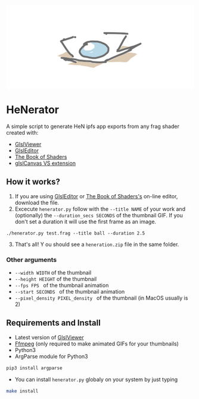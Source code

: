 ![](.github/thumbnail.gif)

# HeNerator 
A simple script to generate HeN ipfs app exports from any frag shader created with:

- [GlslViewer](https://github.com/patriciogonzalezvivo/glslViewer)
- [GlslEditor](http://patriciogonzalezvivo.github.io/glslEditor/)
- [The Book of Shaders](https://editor.thebookofshaders.com/)
- [glslCanvas VS extension](https://marketplace.visualstudio.com/items?itemName=circledev.glsl-canvas)

## How it works?

1. If you are using [GlslEditor](http://patriciogonzalezvivo.github.io/glslEditor/) or [The Book of Shaders's](https://editor.thebookofshaders.com/) on-line editor, download the file.
2. Excecute `henerator.py` follow with the `--title NAME` of your work and (optionally) the ```--duration_secs SECONDS``` of the thumbnail GIF. If you don't set a duration it will use the first frame as an image.

```
./henerator.py test.frag --title ball --duration 2.5
```

3. That's all! Y ou should see a `heneration.zip` file in the same folder.

### Other arguments 

* `--width WIDTH` of the thumbnail
* `--height HEIGHT` of the thumbnail
* `--fps FPS ` of the thumbnail animation
* `--start SECONDS ` of the thumbnail animation
* `--pixel_density PIXEL_density ` of the thumbnail (in MacOS usually is 2)

## Requirements and Install

* Latest version of [GlslViewer](https://github.com/patriciogonzalezvivo/glslViewer/wiki/Compiling)
* [Ffmpeg](https://ffmpeg.org/download.html) (only required to make animated GIFs for your thumbnails)
* Python3 
* ArgParse module for Python3 
```bash
pip3 install argparse
```

* You can install `henerator.py` globaly on your system by just typing 
```bash
make install
```